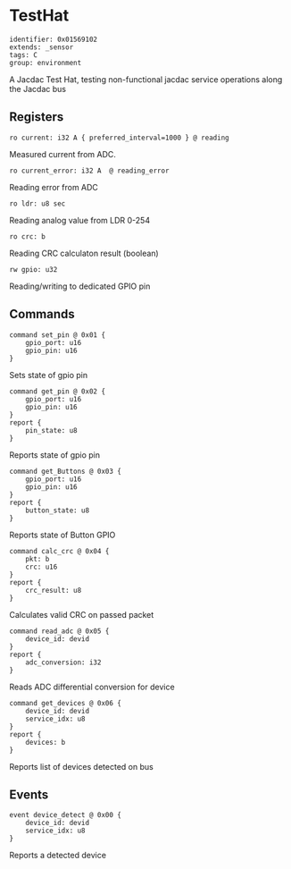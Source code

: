 # TestHat

    identifier: 0x01569102
    extends: _sensor
    tags: C
    group: environment

A Jacdac Test Hat, testing non-functional jacdac service operations along the Jacdac bus

## Registers

    ro current: i32 A { preferred_interval=1000 } @ reading

Measured current from ADC.

    ro current_error: i32 A  @ reading_error

Reading error from ADC

    ro ldr: u8 sec

Reading analog value from LDR 0-254

    ro crc: b

Reading CRC calculaton result (boolean)

    rw gpio: u32

Reading/writing to dedicated GPIO pin

## Commands

    command set_pin @ 0x01 {
        gpio_port: u16
        gpio_pin: u16
    }

Sets state of gpio pin

    command get_pin @ 0x02 {
        gpio_port: u16
        gpio_pin: u16
    }
    report {
        pin_state: u8
    }

Reports state of gpio pin

    command get_Buttons @ 0x03 {
        gpio_port: u16
        gpio_pin: u16
    }
    report {
        button_state: u8
    }

Reports state of Button GPIO

    command calc_crc @ 0x04 {
        pkt: b
        crc: u16
    }
    report {
        crc_result: u8
    }

Calculates valid CRC on passed packet

    command read_adc @ 0x05 {
        device_id: devid
    }
    report {
        adc_conversion: i32
    }

Reads ADC differential conversion for device

    command get_devices @ 0x06 {
        device_id: devid
        service_idx: u8
    }
    report {
        devices: b
    }

Reports list of devices detected on bus

## Events

    event device_detect @ 0x00 {
        device_id: devid
        service_idx: u8
    }

Reports a detected device